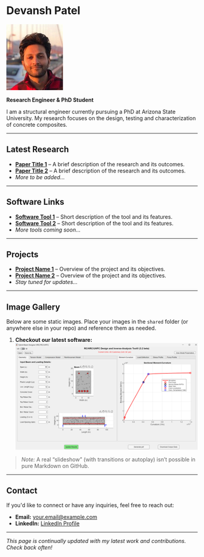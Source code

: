 # Devansh Patel

![Devansh Patel](./Devansh%20Patel.jpg)

**Research Engineer & PhD Student**

I am a structural engineer currently pursuing a PhD at Arizona State University. My research focuses on the design, testing and characterization of concrete composites.

---

## Latest Research

- **[Paper Title 1](#)** – A brief description of the research and its outcomes.  
- **[Paper Title 2](#)** – A brief description of the research and its outcomes.  
- *More to be added...*

---

## Software Links

- **[Software Tool 1](#)** – Short description of the tool and its features.  
- **[Software Tool 2](#)** – Short description of the tool and its features.  
- *More tools coming soon...*

---

## Projects

- **[Project Name 1](#)** – Overview of the project and its objectives.  
- **[Project Name 2](#)** – Overview of the project and its objectives.  
- *Stay tuned for updates...*

---

## Image Gallery

Below are some static images. Place your images in the `shared` folder (or anywhere else in your repo) and reference them as needed.

1. **Checkout our latest software:**  
   ![Image One](./shared/photo3.png)

> *Note:* A real “slideshow” (with transitions or autoplay) isn’t possible in pure Markdown on GitHub.

---

## Contact

If you'd like to connect or have any inquiries, feel free to reach out:  
- **Email:** [your.email@example.com](mailto:your.email@example.com)  
- **LinkedIn:** [LinkedIn Profile](#)

---

*This page is continually updated with my latest work and contributions. Check back often!*
